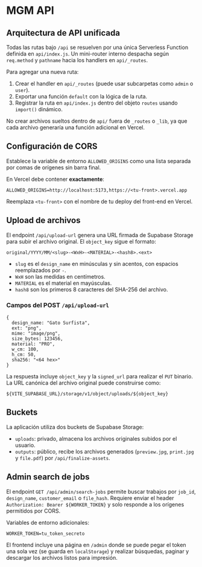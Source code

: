 # MGM API

## Arquitectura de API unificada

Todas las rutas bajo `/api` se resuelven por una única Serverless Function definida en `api/index.js`. Un mini-router interno despacha según `req.method` y `pathname` hacia los handlers en `api/_routes`.

Para agregar una nueva ruta:
1. Crear el handler en `api/_routes` (puede usar subcarpetas como `admin` o `user`).
2. Exportar una función `default` con la lógica de la ruta.
3. Registrar la ruta en `api/index.js` dentro del objeto `routes` usando `import()` dinámico.

No crear archivos sueltos dentro de `api/` fuera de `_routes` o `_lib`, ya que cada archivo generaría una función adicional en Vercel.


## Configuración de CORS

Establece la variable de entorno `ALLOWED_ORIGINS` como una lista separada por comas de orígenes sin barra final.

En Vercel debe contener **exactamente**:

```
ALLOWED_ORIGINS=http://localhost:5173,https://<tu-front>.vercel.app
```

Reemplaza `<tu-front>` con el nombre de tu deploy del front-end en Vercel.

## Upload de archivos

El endpoint `/api/upload-url` genera una URL firmada de Supabase Storage para subir el archivo original. El `object_key` sigue el formato:

```
original/YYYY/MM/<slug>-<WxH>-<MATERIAL>-<hash8>.<ext>
```

* `slug` es el `design_name` en minúsculas y sin acentos, con espacios reemplazados por `-`.
* `WxH` son las medidas en centímetros.
* `MATERIAL` es el material en mayúsculas.
* `hash8` son los primeros 8 caracteres del SHA-256 del archivo.

### Campos del POST `/api/upload-url`

```
{
  design_name: "Gato Surfista",
  ext: "png",
  mime: "image/png",
  size_bytes: 123456,
  material: "PRO",
  w_cm: 100,
  h_cm: 50,
  sha256: "<64 hex>"
}
```

La respuesta incluye `object_key` y la `signed_url` para realizar el `PUT` binario. La URL canónica del archivo original puede construirse como:

```
${VITE_SUPABASE_URL}/storage/v1/object/uploads/${object_key}
```

## Buckets

La aplicación utiliza dos buckets de Supabase Storage:

* `uploads`: privado, almacena los archivos originales subidos por el usuario.
* `outputs`: público, recibe los archivos generados (`preview.jpg`, `print.jpg` y `file.pdf`) por `/api/finalize-assets`.

## Admin search de jobs

El endpoint `GET /api/admin/search-jobs` permite buscar trabajos por `job_id`,
`design_name`, `customer_email` o `file_hash`. Requiere enviar el header
`Authorization: Bearer ${WORKER_TOKEN}` y solo responde a los orígenes
permitidos por CORS.

Variables de entorno adicionales:

```
WORKER_TOKEN=tu_token_secreto
```

El frontend incluye una página en `/admin` donde se puede pegar el token una
sola vez (se guarda en `localStorage`) y realizar búsquedas, paginar y descargar
los archivos listos para impresión.
